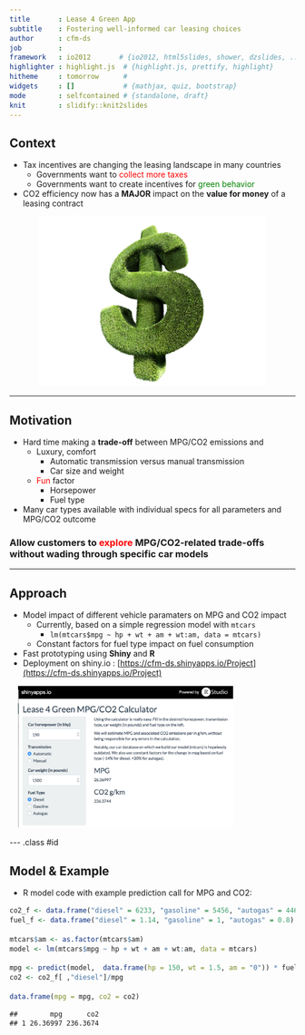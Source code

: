```yaml
---
title       : Lease 4 Green App
subtitle    : Fostering well-informed car leasing choices
author      : cfm-ds
job         : 
framework   : io2012       # {io2012, html5slides, shower, dzslides, ...}
highlighter : highlight.js  # {highlight.js, prettify, highlight}
hitheme     : tomorrow      # 
widgets     : []            # {mathjax, quiz, bootstrap}
mode        : selfcontained # {standalone, draft}
knit        : slidify::knit2slides
---
```


## Context
- Tax incentives are changing the leasing landscape in many countries
  - Governments want to <span style="color:red">collect more taxes</span>
  - Governments want to create incentives for <span style="color:green">green behavior</span>
- CO2 efficiency now has a <b>MAJOR</b> impact on the <b>value for money</b> of a leasing contract
<div style='text-align: center;'>
    <img height='300' src='tax.jpg' />
</div>

---

## Motivation
- Hard time making a <b>trade-off</b> between MPG/CO2 emissions and
  - Luxury, comfort
      - Automatic transmission versus manual transmission
      - Car size and weight
  - <span style="color:red">Fun</span> factor
      - Horsepower
      - Fuel type
- Many car types available with individual specs for all parameters and MPG/CO2 outcome

<h3><b>Allow customers to  <span style="color:red">explore</span> MPG/CO2-related trade-offs without wading through specific car models</b></h3>




---

## Approach
- Model impact of different vehicle paramaters on MPG and CO2 impact
    - Currently, based on a simple regression model with `mtcars`
        - `lm(mtcars$mpg ~ hp + wt + am + wt:am, data = mtcars)`
    - Constant factors for fuel type impact on fuel consumption
- Fast prototyping using <b>Shiny</b> and <b>R</b>
- Deployment on shiny.io : [https://cfm-ds.shinyapps.io/Project](https://cfm-ds.shinyapps.io/Project)

<div style='text-align: left;margin-top:15px;margin-left:15px'>
    <img height='250' src='app.png' />
</div>

--- .class #id

## Model & Example
- R model code with example prediction call for MPG and CO2: 

```r
co2_f <- data.frame("diesel" = 6233, "gasoline" = 5456, "autogas" = 4469)
fuel_f <- data.frame("diesel" = 1.14, "gasoline" = 1, "autogas" = 0.8)

mtcars$am <- as.factor(mtcars$am)
model <- lm(mtcars$mpg ~ hp + wt + am + wt:am, data = mtcars)

mpg <- predict(model,  data.frame(hp = 150, wt = 1.5, am = "0")) * fuel_f[ ,"diesel"]
co2 <- co2_f[ ,"diesel"]/mpg

data.frame(mpg = mpg, co2 = co2)
```

```
##        mpg      co2
## 1 26.36997 236.3674
```
